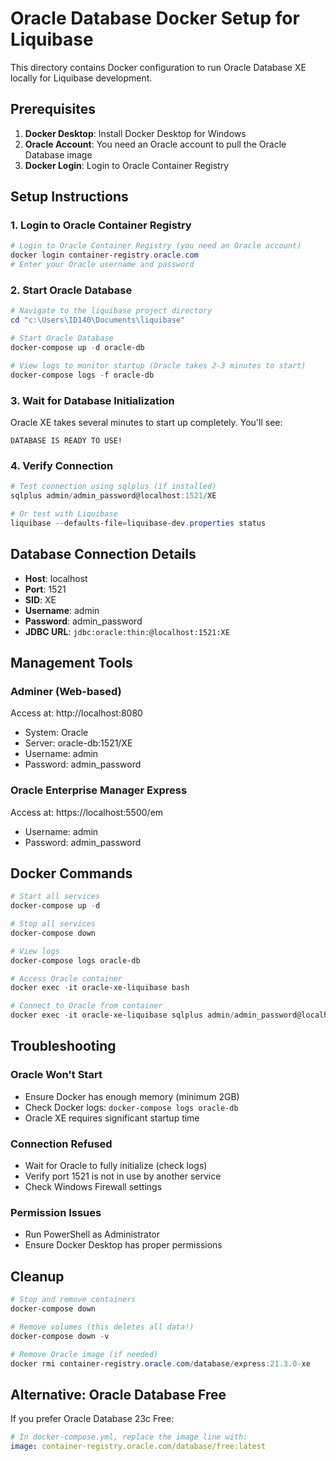 # Oracle Database Docker Setup for Liquibase

This directory contains Docker configuration to run Oracle Database XE locally for Liquibase development.

## Prerequisites

1. **Docker Desktop**: Install Docker Desktop for Windows
2. **Oracle Account**: You need an Oracle account to pull the Oracle Database image
3. **Docker Login**: Login to Oracle Container Registry

## Setup Instructions

### 1. Login to Oracle Container Registry

```powershell
# Login to Oracle Container Registry (you need an Oracle account)
docker login container-registry.oracle.com
# Enter your Oracle username and password
```

### 2. Start Oracle Database

```powershell
# Navigate to the liquibase project directory
cd "c:\Users\ID140\Documents\liquibase"

# Start Oracle Database
docker-compose up -d oracle-db

# View logs to monitor startup (Oracle takes 2-3 minutes to start)
docker-compose logs -f oracle-db
```

### 3. Wait for Database Initialization

Oracle XE takes several minutes to start up completely. You'll see:
```
DATABASE IS READY TO USE!
```

### 4. Verify Connection

```powershell
# Test connection using sqlplus (if installed)
sqlplus admin/admin_password@localhost:1521/XE

# Or test with Liquibase
liquibase --defaults-file=liquibase-dev.properties status
```

## Database Connection Details

- **Host**: localhost
- **Port**: 1521
- **SID**: XE
- **Username**: admin
- **Password**: admin_password
- **JDBC URL**: `jdbc:oracle:thin:@localhost:1521:XE`

## Management Tools

### Adminer (Web-based)
Access at: http://localhost:8080
- System: Oracle
- Server: oracle-db:1521/XE
- Username: admin
- Password: admin_password

### Oracle Enterprise Manager Express
Access at: https://localhost:5500/em
- Username: admin
- Password: admin_password

## Docker Commands

```powershell
# Start all services
docker-compose up -d

# Stop all services
docker-compose down

# View logs
docker-compose logs oracle-db

# Access Oracle container
docker exec -it oracle-xe-liquibase bash

# Connect to Oracle from container
docker exec -it oracle-xe-liquibase sqlplus admin/admin_password@localhost:1521/XE
```

## Troubleshooting

### Oracle Won't Start
- Ensure Docker has enough memory (minimum 2GB)
- Check Docker logs: `docker-compose logs oracle-db`
- Oracle XE requires significant startup time

### Connection Refused
- Wait for Oracle to fully initialize (check logs)
- Verify port 1521 is not in use by another service
- Check Windows Firewall settings

### Permission Issues
- Run PowerShell as Administrator
- Ensure Docker Desktop has proper permissions

## Cleanup

```powershell
# Stop and remove containers
docker-compose down

# Remove volumes (this deletes all data!)
docker-compose down -v

# Remove Oracle image (if needed)
docker rmi container-registry.oracle.com/database/express:21.3.0-xe
```

## Alternative: Oracle Database Free

If you prefer Oracle Database 23c Free:

```yaml
# In docker-compose.yml, replace the image line with:
image: container-registry.oracle.com/database/free:latest
```
